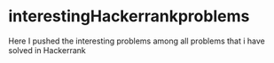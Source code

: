 # interestingHackerrankproblems
Here I pushed the interesting problems among all problems that i have solved in Hackerrank
